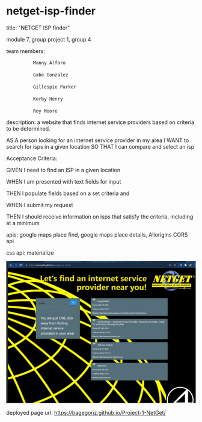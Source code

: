  # netget-isp-finder

title: "NETGET ISP finder"

module 7, group project 1, group 4

team members: 

              Manny Alfaro

              Gabe Gonzalez

              Gillespie Parker

              Kerby Henry

              Roy Moore


description: a website that finds internet service providers based on criteria to be determined. 

AS A person looking for an internet service provider in my area
I WANT to search for isps in a given location
SO THAT I can compare and select an isp

Acceptance Criteria:

GIVEN I need to find an ISP in a given location

WHEN I am presented with text fields for input

THEN I populate fields based on a set criteria and

WHEN I submit my request

THEN I should receive information on isps that satisfy the criteria, including at a minimum



apis: google maps  place find, google maps place details, Allorigins CORS api

css api: materialize

![screenshot](https://github.com/Mannyalfa/netget-isp-finder/blob/main/assets/images/screenshot.jpg)



deployed page url: https://bagegonz.github.io/Project-1-NetGet/

